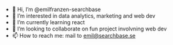 - 👋 Hi, I’m @emilfranzen-searchbase
- 👀 I’m interested in data analytics, marketing and web dev
- 🌱 I’m currently learning react
- 💞️ I’m looking to collaborate on fun project involvning web dev
- 📫 How to reach me: mail to emil@searchbase.se

<!---
emilfranzen-searchbase/emilfranzen-searchbase is a ✨ special ✨ repository because its `README.md` (this file) appears on your GitHub profile.
You can click the Preview link to take a look at your changes.
--->
